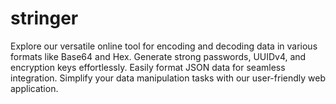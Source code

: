 # stringer
Explore our versatile online tool for encoding and decoding data in various formats like Base64 and Hex. Generate strong passwords, UUIDv4, and encryption keys effortlessly. Easily format JSON data for seamless integration. Simplify your data manipulation tasks with our user-friendly web application.
